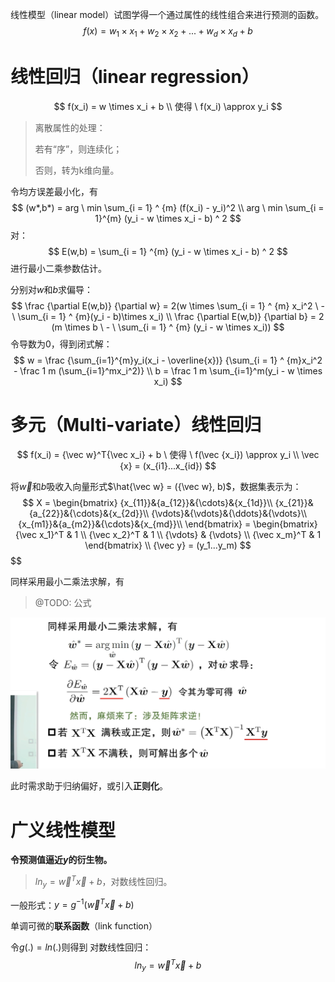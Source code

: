 线性模型（linear model）试图学得一个通过属性的线性组合来进行预测的函数。
$$
f(x) = w_1 \times x_1 + w_2 \times x_2 + ... + w_d \times x_d + b
$$

# 线性回归（linear regression）

$$
f(x_i) = w \times x_i + b \\
使得 \ f(x_i) \approx y_i
$$

> 离散属性的处理：
>
> 若有“序”，则连续化；
>
> 否则，转为k维向量。

令均方误差最小化，有
$$
(w*,b*) = arg \ min \sum_{i = 1} ^ {m} (f(x_i) - y_i)^2 \\
arg \ min \sum_{i = 1}^{m} (y_i - w \times x_i - b) ^ 2
$$
对：
$$
E(w,b) = \sum_{i = 1} ^{m} (y_i - w \times x_i - b) ^ 2
$$
进行最小二乘参数估计。

分别对$w$和$b$求偏导：
$$
\frac {\partial E(w,b)} {\partial w} = 2(w \times \sum_{i = 1} ^ {m} x_i^2 \ - \ \sum_{i = 1} ^ {m}(y_i - b)\times x_i) \\
\frac {\partial E(w,b)} {\partial b} = 2 (m \times b \ - \ \sum_{i = 1} ^ {m} (y_i - w \times x_i))
$$
令导数为0，得到闭式解：
$$
w = \frac {\sum_{i=1}^{m}y_i(x_i - \overline{x})} {\sum_{i = 1} ^ {m}x_i^2 - \frac 1 m (\sum_{i=1}^mx_i^2)} \\
b = \frac 1 m \sum_{i=1}^m(y_i - w \times x_i)
$$

# 多元（Multi-variate）线性回归

$$
f(x_i) = {\vec w}^T{\vec x_i} + b \
使得 \ f(\vec {x_i}) \approx y_i \\
\vec {x} = (x_{i1}...x_{id})
$$



将$\vec w$和$b$吸收入向量形式$\hat{\vec w} = ({\vec w}, b)$，数据集表示为：
$$
X = 
\begin{bmatrix}
{x_{11}}&{a_{12}}&{\cdots}&{x_{1d}}\\
{x_{21}}&{a_{22}}&{\cdots}&{x_{2d}}\\
{\vdots}&{\vdots}&{\ddots}&{\vdots}\\
{x_{m1}}&{a_{m2}}&{\cdots}&{x_{md}}\\
\end{bmatrix} = 
\begin{bmatrix}
{\vec x_1}^T & 1 \\
{\vec x_2}^T & 1 \\
{\vdots} & {\vdots} \\
{\vec x_m}^T & 1
\end{bmatrix} \\
{\vec y} = (y_1...y_m)
$$
$$

同样采用最小二乘法求解，有

> @TODO: 公式

![image-20241119105406876](3-1-%E7%BA%BF%E6%80%A7%E5%9B%9E%E5%BD%92.assets/image-20241119105406876.png)

此时需求助于归纳偏好，或引入**正则化**。

# 广义线性模型

**令预测值逼近$y$的衍生物。**

>  ${ln}_{y} = {\vec w}^T {\vec x} + b$，对数线性回归。

一般形式：$y = g^{-1}({\vec w} ^ T {\vec x} + b)$ 

单调可微的**联系函数**（link function）

令$g(.) = ln(.)$则得到 对数线性回归：
$$
{ln}_{y} = {\vec w}^T {\vec x} + b
$$
